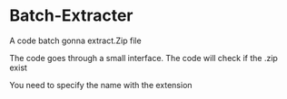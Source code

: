 # Batch-Extracter
A code batch gonna extract.Zip file


The code goes through a small interface.
The code will check if the .zip exist


You need to specify the name with the extension
